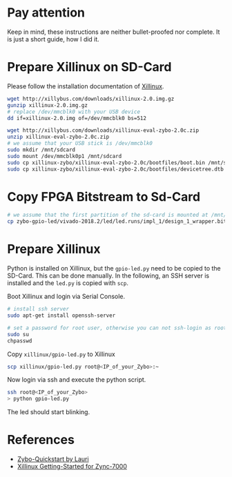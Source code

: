 # Pay attention
Keep in mind, these instructions are neither bullet-proofed nor complete. It is
just a short guide, how I did it.

# Prepare Xillinux on SD-Card
Please follow the installation documentation of [Xillinux](http://xillybus.com/xillinux).

```bash
wget http://xillybus.com/downloads/xillinux-2.0.img.gz
gunzip xillinux-2.0.img.gz
# replace /dev/mmcblk0 with your USB device
dd if=xillinux-2.0.img of=/dev/mmcblk0 bs=512
```
```bash
wget http://xillybus.com/downloads/xillinux-eval-zybo-2.0c.zip
unzip xillinux-eval-zybo-2.0c.zip
# we assume that your USB stick is /dev/mmcblk0
sudo mkdir /mnt/sdcard
sudo mount /dev/mmcblk0p1 /mnt/sdcard
sudo cp xillinux-zybo/xillinux-eval-zybo-2.0c/bootfiles/boot.bin /mnt/sdcard/
sudo cp xillinux-zybo/xillinux-eval-zybo-2.0c/bootfiles/devicetree.dtb /mnt/sdcard/
```

# Copy FPGA Bitstream to Sd-Card
```bash
# we assume that the first partition of the sd-card is mounted at /mnt/sdcard
cp zybo-gpio-led/vivado-2018.2/led/led.runs/impl_1/design_1_wrapper.bit /mnt/sdcard/xillydemo.bit
```

# Prepare Xillinux
Python is installed on Xillinux, but the `gpio-led.py` need to be copied to the
SD-Card. This can be done manually. In the following, an SSH server is installed
and the `led.py` is copied with `scp`.

Boot Xillinux and login via Serial Console. 
```bash
# install ssh server
sudo apt-get install openssh-server

# set a password for root user, otherwise you can not ssh-login as root.
sudo su
chpasswd
```

Copy `xillinux/gpio-led.py` to Xillinux
```bash
scp xillinux/gpio-led.py root@<IP_of_your_Zybo>:~
```

Now login via ssh and execute the python script.
```bash
ssh root@<IP_of_your_Zybo>
> python gpio-led.py
```

The led should start blinking.

# References
* [Zybo-Quickstart by Lauri](https://lauri.xn--vsandi-pxa.com/hdl/zynq/zybo-quickstart.html)
* [Xillinux Getting-Started for Zync-7000](http://xillybus.com/downloads/doc/xillybus_getting_started_zynq.pdf)

